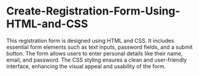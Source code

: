 # Create-Registration-Form-Using-HTML-and-CSS

This registration form is designed using HTML and CSS. It includes essential form elements such as text inputs, password fields, and a submit button. The form allows users to enter personal details like their name, email, and password. The CSS styling ensures a clean and user-friendly interface, enhancing the visual appeal and usability of the form.